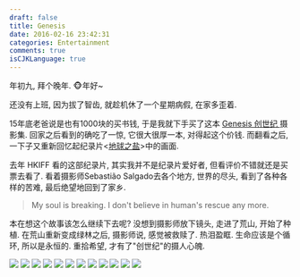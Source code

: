 ```yaml
---
draft: false
title: Genesis
date: 2016-02-16 23:42:31
categories: Entertainment
comments: true
isCJKLanguage: true
---
```


年初九, 拜个晚年. 🐵年好~

还没有上班, 因为拔了智齿, 就趁机休了一个星期病假, 在家多歪着.

15年底老爸说是也有1000块的买书钱, 于是我就下手买了这本 [Genesis 创世纪 ](http://book.douban.com/subject/20500583/) 摄影集.
回家之后看到的确吃了一惊, 它很大很厚一本, 对得起这个价钱.
而翻看之后, 一下子又重新回忆起纪录片<[地球之盐](http://movie.douban.com/subject/10741871/)>中的画面.

去年 HKIFF 看的这部纪录片, 其实我并不是纪录片爱好者, 但看评价不错就还是买票去看了.
看着摄影师Sebastião Salgado去各个地方, 世界的尽头, 看到了各种各样的苦难, 最后绝望地回到了家乡.

> My soul is breaking. I don't believe in human's rescue any more.

本在想这个故事该怎么继续下去呢? 没想到摄影师放下镜头, 走进了荒山, 开始了种植.
在荒山重新变成绿林之后, 摄影师说, 感觉被救赎了. 热泪盈眶.
生命应该是个循环, 所以是永恒的. 重拾希望, 才有了"创世纪"的摄人心魄.

![](../../assets/images/2016/02/genesis-1.pic.jpg)
![](../../assets/images/2016/02/genesis-2.pic.jpg)
![](../../assets/images/2016/02/genesis-3.pic.jpg)
![](../../assets/images/2016/02/genesis-4.pic.jpg)
![](../../assets/images/2016/02/genesis-5.pic.jpg)
![](../../assets/images/2016/02/genesis-6.pic.jpg)
![](../../assets/images/2016/02/genesis-7.pic.jpg)
![](../../assets/images/2016/02/genesis-8.pic.jpg)
![](../../assets/images/2016/02/genesis-9.pic.jpg)
![](../../assets/images/2016/02/genesis-10.pic.jpg)
![](../../assets/images/2016/02/genesis-11.pic.jpg)
![](../../assets/images/2016/02/genesis-12.pic.jpg)
